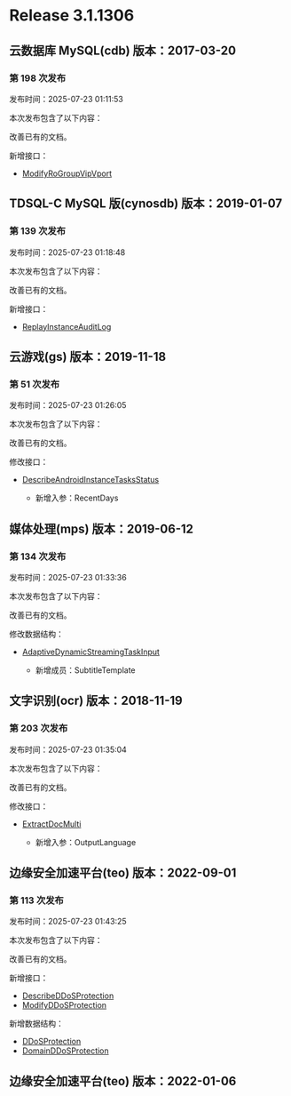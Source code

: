 # Release 3.1.1306

## 云数据库 MySQL(cdb) 版本：2017-03-20

### 第 198 次发布

发布时间：2025-07-23 01:11:53

本次发布包含了以下内容：

改善已有的文档。

新增接口：

* [ModifyRoGroupVipVport](https://cloud.tencent.com/document/api/236/121628)



## TDSQL-C MySQL 版(cynosdb) 版本：2019-01-07

### 第 139 次发布

发布时间：2025-07-23 01:18:48

本次发布包含了以下内容：

改善已有的文档。

新增接口：

* [ReplayInstanceAuditLog](https://cloud.tencent.com/document/api/1003/121629)



## 云游戏(gs) 版本：2019-11-18

### 第 51 次发布

发布时间：2025-07-23 01:26:05

本次发布包含了以下内容：

改善已有的文档。

修改接口：

* [DescribeAndroidInstanceTasksStatus](https://cloud.tencent.com/document/api/1162/117270)

	* 新增入参：RecentDays




## 媒体处理(mps) 版本：2019-06-12

### 第 134 次发布

发布时间：2025-07-23 01:33:36

本次发布包含了以下内容：

改善已有的文档。

修改数据结构：

* [AdaptiveDynamicStreamingTaskInput](https://cloud.tencent.com/document/api/862/37615#AdaptiveDynamicStreamingTaskInput)

	* 新增成员：SubtitleTemplate




## 文字识别(ocr) 版本：2018-11-19

### 第 203 次发布

发布时间：2025-07-23 01:35:04

本次发布包含了以下内容：

改善已有的文档。

修改接口：

* [ExtractDocMulti](https://cloud.tencent.com/document/api/866/119451)

	* 新增入参：OutputLanguage




## 边缘安全加速平台(teo) 版本：2022-09-01

### 第 113 次发布

发布时间：2025-07-23 01:43:25

本次发布包含了以下内容：

改善已有的文档。

新增接口：

* [DescribeDDoSProtection](https://cloud.tencent.com/document/api/1552/121631)
* [ModifyDDoSProtection](https://cloud.tencent.com/document/api/1552/121630)

新增数据结构：

* [DDoSProtection](https://cloud.tencent.com/document/api/1552/80721#DDoSProtection)
* [DomainDDoSProtection](https://cloud.tencent.com/document/api/1552/80721#DomainDDoSProtection)



## 边缘安全加速平台(teo) 版本：2022-01-06



